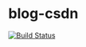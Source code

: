 # blog-csdn

[![Build Status](https://travis-ci.org/MoYummy/blog-csdn.svg?branch=master)](https://travis-ci.org/MoYummy/blog-csdn)